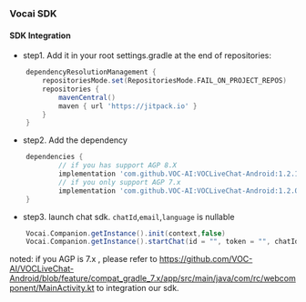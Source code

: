 ### Vocai SDK 

#### SDK Integration

+ step1. Add it in your root settings.gradle at the end of repositories:
```groovy
	dependencyResolutionManagement {
		repositoriesMode.set(RepositoriesMode.FAIL_ON_PROJECT_REPOS)
		repositories {
			mavenCentral()
			maven { url 'https://jitpack.io' }
		}
	}
```
+ step2. Add the dependency
```groovy
	dependencies {
            // if you has support AGP 8.X 
	        implementation 'com.github.VOC-AI:VOCLiveChat-Android:1.2.1'
            // if you only support AGP 7.x
            implementation 'com.github.VOC-AI:VOCLiveChat-Android:1.2.0.1'
	}
```

+ step3. launch chat sdk. `chatId`,`email`,`language` is nullable
```groovy
    Vocai.Companion.getInstance().init(context,false)
    Vocai.Companion.getInstance().startChat(id = "", token = "", chatId = "", email = "", language = "", extra = null)
```
noted: if you AGP is 7.x , please refer to https://github.com/VOC-AI/VOCLiveChat-Android/blob/feature/compat_gradle_7.x/app/src/main/java/com/rc/webcomponent/MainActivity.kt to integration our sdk.